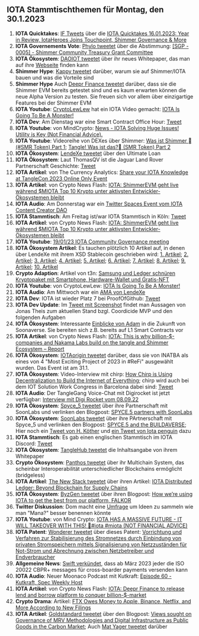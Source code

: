 ## IOTA Stammtischthemen für Montag, den 30.1.2023

1. **IOTA Quicktakes**: [IF Tweets](https://twitter.com/iota/status/1617462247105732610?s=20&t=G7h1xCmTQmnSpFAV35QQ-Q) über die [IOTA Quicktakes 16.01.2023: Year in Review, IotaHeroes Joins Touchpoint, Shimmer Governance & More](https://www.youtube.com/watch?v=Zpz2YRnMvos&list=PLMbc46iGTB_QyqqU-QwbFsrVd9-HN55i_)
2. **IOTA Governements Vote**: [Phylo tweetet](https://twitter.com/PhyloIota/status/1617532660397805568?s=20&t=G7h1xCmTQmnSpFAV35QQ-Q) über die Abstimmung: [[SGP - 0005] - Shimmer Community Treasury Grant Committee](https://govern.iota.org/t/sgp-0005-shimmer-community-treasury-grant-committee/1576)
3. **IOTA Ökosystem**: [DAOIOT tweetet]() über ihr neues Whitepaper, das man auf ihre [Webseite](https://daiot.org/) finden kann
4. **Shimmer Hype**: [Kappy tweetet](https://threadreaderapp.com/thread/1617818246832607235.html) darüber, warum sie auf Shimmer/IOTA bauen und was die Vorteile sind
5. **Shimmer Hype** Auch [Deepr Finance tweetet](https://threadreaderapp.com/thread/1617874890081841153.html) darüber, dass sie die Shimmer EVM bereits getestet sind und es kaum erwarten können die neue Alpha Version zu testen. Sie freuen sich vor allem über einzigartige Features bei der Shimmer EVM
6. **IOTA Youtube**: [CryptoLewLew](https://twitter.com/cryptolewlew) hat ein IOTA Video gemacht: [IOTA Is Going To Be A Monster!](https://www.youtube.com/watch?v=Kt6cYFcm0vU)
7. **IOTA Dev**: Am Dienstag war eine Smart Contract Office Hour: [Tweet](https://twitter.com/shimmernet/status/1617567856585064456?s=20&t=G7h1xCmTQmnSpFAV35QQ-Q)
8. **IOTA Youtube**: von MindCrypto: [News - IOTA Solving Huge Issues! Utility is Key  (Not Financial Advice).](https://www.youtube.com/watch?v=YXEQS5zC0eU)
9. **IOTA Youtube**: Videoreihe von DEXes über Shimmer: [Was ist Shimmer 🏼(#SMR Token) Part 1](https://www.youtube.com/watch?v=JOBWdNP1DN0); [Tangle! Was ist das?🏼 (SMR Token) Part 2](https://www.youtube.com/watch?v=T9MMBd8tWXQ)
10. **IOTA Ökosystem**: [LendeXe tweetet](https://twitter.com/LendeXeFinance/status/1617931338782486529?s=20&t=1ilz9hJDwHaLeECbWJIafw) über den Ultimate Loan
11. **IOTA Ökosystem**: Laut ThomasQV ist die Jaguar Land Rover Partnerschaft Geschichte: [Tweet](https://twitter.com/ThomasQvOG/status/1617929355329671169?s=20&t=1ilz9hJDwHaLeECbWJIafw)
12. **IOTA Artikel**: von The Currency Analytics: [Share your IOTA Knowledge at TangleCon 2023 Online Only Event](https://twitter.com/ThomasQvOG/status/1617929355329671169?s=20&t=1ilz9hJDwHaLeECbWJIafw)
13. **IOTA Artikel**: von Crypto News Flash: [IOTA: ShimmerEVM geht live während $MIOTA Top 10 Krypto unter aktivsten Entwickler-Ökosystemen bleibt](https://www.crypto-news-flash.com/de/iota-shimmerevm-startet-miota-bleibt-top-10-krypto-fuer-die-meisten-aktiven-entwickler-oekosysteme/?feed_id=12509&_unique_id=63cffe20682dd)
14. **IOTA Audio**: Am Donnerstag war ein [Twitter Spaces Event vom IOTA Content Creator DAO](https://twitter.com/IOTAcontentDAO/status/1617128778936844288?s=20&t=1ilz9hJDwHaLeECbWJIafw)
15. **IOTA Stammtisch**: Am Freitag ist/war IOTA Stammtisch in Köln: [Tweet](https://twitter.com/IotaPunks_71/status/1617938769637961729?s=20&t=1ilz9hJDwHaLeECbWJIafw)
16. **IOTA Artikel**: von Crypto News Flash: [IOTA: ShimmerEVM geht live während $MIOTA Top 10 Krypto unter aktivsten Entwickler-Ökosystemen bleibt](https://www.crypto-news-flash.com/de/iota-shimmerevm-startet-miota-bleibt-top-10-krypto-fuer-die-meisten-aktiven-entwickler-oekosysteme/)
17. **IOTA Youtube**: [19/01/23 IOTA Community Governance meeting](https://www.youtube.com/watch?v=UY0Gs58DUyQ)
18. **IOTA Ökosystem Artikel**:  Es tauchen plötzlich 10 Artikel auf, in denen über LendeXe mit ihrem XSD Stablecoin geschrieben wird: [1. Artikel](https://news.yahoo.com/lendexe-launches-xsd-stablecoin-174000281.html); [2. Artikel](https://finance.yahoo.com/lendexe-launches-xsd-stablecoin-174000281.html); [3. Artikel](https://money.yahoo.com/news/lendexe-launches-xsd-stablecoin-174000281.html); [4. Artikel](https://www.yahoo.com/entertainment/lendexe-launches-xsd-stablecoin-174000281.html); [5. Artikel](https://www.yahoo.com/now/lendexe-launches-xsd-stablecoin-174000281.html); [6. Artikel](https://www.yahoo.com/entertainment/celebrity/lendexe-launches-xsd-stablecoin-174000281.html); [7. Artikel](https://www.yahoo.com/lifestyle/lendexe-launches-xsd-stablecoin-174000281.html); [8. Artikel](https://ca.finance.yahoo.com/lendexe-launches-xsd-stablecoin-174000281.html); [9. Artikel](https://ca.news.yahoo.com/lendexe-launches-xsd-stablecoin-174000281.html); [10. Artikel](https://www.marketwatch.com/press-release/lendexe-launches-xsd-stablecoin-2023-01-24?mod=search_headline)
19. **Crypto Adaption**: Artikel von t3n: [Samsung und Ledger schnüren Kryptopaket mit Smartphone, Hardware-Wallet und Gratis-NFT](https://t3n.de/news/krypto-paket-samsung-bundle-ledger-hardware-wallet-nano-x-gratis-kostenlos-nft-1528332/)
20. **IOTA Youtube**: von CryptoLewLew: [IOTA Is Going To Be A Monster!](https://www.youtube.com/watch?v=Kt6cYFcm0vU) 
21. **IOTA Audio**: Am Mittwoch war ein [AMA von LendeXe](https://twitter.com/dens_club/status/1617539110738231296?s=20&t=wQWvPuZfRK_3p-c-WAs-zg)
22. **IOTA Dev**: IOTA ist wieder Platz 7 bei ProofOfGithub: [Tweet](https://twitter.com/ProofofGitHub/status/1618156735356698624?s=20&t=lwuLzlH-148wxQw8YImy7g)
23. **IOTA Dev Update**: Im [Tweet mit Screenshot](https://twitter.com/Vrom14286662/status/1618175255381676032?s=20&t=lwuLzlH-148wxQw8YImy7g) findet man Aussagen von Jonas Theis zum aktuellen Stand bzgl. Coordicide MVP und den folgenden Aufgaben
24. **IOTA Ökosystem**: Interessante [Einblicke von Adam](https://twitter.com/adam_unchained/status/1618127338117664768?s=20&t=lwuLzlH-148wxQw8YImy7g) in die Zukunft von Soonaverse. Sie bereiten sich z.B. bereits auf L1 Smart Contracts vor
25. **IOTA Artikel**: von Crypto News Flash: [IOTA: This is why billion-$-companies and Nakama Labs build on the tangle and Shimmer Ecosystem – Report](https://www.crypto-news-flash.com/iota-this-is-why-billion-companies-and-nakama-labs-build-on-the-tangle-and-shimmer-ecosystem-report/)
26. **IOTA Ökosystem**: [IOTAorigin tweetet](https://twitter.com/origin_iota/status/1618203504128163841?s=20&t=lwuLzlH-148wxQw8YImy7g) darüber, dass sie von INATBA als eines von 4 "Most Exciting Project of 2023 in #ReFi" ausgewählt wurden. Das Event ist am 31.1.
27. **IOTA Ökosystem**: Video-Interview mit chirp: [How Chirp is Using Decentralization to Build the Internet of Everything](https://midasletter.com/2023/01/how-chirp-is-using-decentralization-to-build-the-internet-of-everything/); chirp wird auch bei dem IOT Solution Work Congress in Barcelona dabei sind: [Tweet](https://twitter.com/ChirpIoT/status/1618567550589177856?s=20&t=zRxjLUFgwoG9MF9PNOpaaw)
28. **IOTA Audio**: Der TangleGang Voice-Chat mit Digirocket ist jetzt verfügbar: [Interview mit Digi Rocket vom 08.09.22](https://www.youtube.com/watch?v=iYe8-j21X_E)
29. **IOTA Ökosystem**: [Spyce_5 tweetet](https://twitter.com/SPYCE_5/status/1618496990727258113?s=20&t=ACC5zyX81HFMhKXNWgVyEw) über ihre Partnerschaft mit SoonLabs und verlinken den Blogpost: [SPYCE.5 partners with SoonLabs](https://medium.com/spyce5/spyce-5-partners-with-soonlabs-f201c7291274) 
30. **IOTA Ökosystem**: [SoonLabs tweetet](https://twitter.com/soon_labs/status/1618496536811548672?s=20&t=ACC5zyX81HFMhKXNWgVyEw) über ihre PArtnerschaft mit Spyce_5 und verlinken den Blogpost: [SPYCE.5 and the BUILDAVERSE](https://soonlabs.medium.com/spyce-5-and-the-buildaverse-ae73cc1dfd); Hier noch ein [Tweet von H. Köther](https://twitter.com/HolgerKoether/status/1618498658076614658?s=20&t=dQhbSV8nmnxpe4BA471AkQ) und [ein Tweet von Iota penguin](https://twitter.com/iota_penguin/status/1618549678777462784?s=20&t=zRxjLUFgwoG9MF9PNOpaaw) dazu
31. **IOTA Stammtisch**: Es gab einen englischen Stammtisch im IOTA Discord: [Tweet](https://twitter.com/Deep_Sea_Iotan/status/1618370181453189124?s=20&t=ACC5zyX81HFMhKXNWgVyEw)
32. **IOTA Ökosystem**: [TangleHub tweetet](https://twitter.com/Tanglehub_eu/status/1618310457877737472?s=20&t=ACC5zyX81HFMhKXNWgVyEw) die Inhaltsangabe von ihrem Whitepaper
33. **Crypto Ökosystem**: [Panthos tweetet](https://twitter.com/PantosIO/status/1618256112251469826?s=20&t=ACC5zyX81HFMhKXNWgVyEw) über ihr Multichain System, das scheinbar Interoperabilität unterschiedlicher Blockchains ermöglicht (bridgeless)
34. **IOTA Artikel**: [The New Stack tweetet](https://twitter.com/thenewstack/status/1618338419058286594?s=20&t=ACC5zyX81HFMhKXNWgVyEw) über ihren Artikel: [IOTA Distributed Ledger: Beyond Blockchain for Supply Chains](https://thenewstack.io/iota-distributed-ledger-beyond-blockchain-for-supply-chains/?utm_content=buffered396&utm_medium=social&utm_source=twitter.com&utm_campaign=buffer)
35. **IOTA Ökosystem**: [ByzGen tweetet](https://twitter.com/gen_byz/status/1618202028559470594?s=20&t=ACC5zyX81HFMhKXNWgVyEw) über ihren Blogpost: [How we’re using IOTA to get the best from our platform, FALKOR](https://www.byzgen.com/insights/how-were-using-iota-to-get-the-best-from-our-platform-falkor?utm_source=Twitter&utm_medium=b7627a05-d2f8-4143-9242-635f80c40c5b&utm_content=)
36. **Twitter Diskussion**: Dom macht eine [Umfrage](https://twitter.com/DomSchiener/status/1618298458036928512?s=20&t=ACC5zyX81HFMhKXNWgVyEw) um Ideen zu sammeln wie man "Mana?" besser benennen könnte
37. **IOTA Youtube**: von Mind Crypto: [IOTA HAS A MASSIVE FUTURE - IT WILL TAKEOVER WITH THIS! 🚀#iota #miota (NOT FINANCIAL ADVICE)](https://www.youtube.com/watch?v=czhGdFJdan8)
38. **IOTA Patent**: [Wonderer tweetet](https://twitter.com/Wondere12985276/status/1618357266125844480?s=20&t=zRxjLUFgwoG9MF9PNOpaaw) über dieses Patent: [Vorrichtung und Verfahren zur Stabilisierung des Stromnetzes durch Einbindung von privaten Stromspeichern mittels Signalisierung von Netzzuständen für Not-Strom und Abrechnung zwischen Netzbetreiber und Endverbraucher](https://worldwide.espacenet.com/patent/search/family/084534115/publication/DE102021001945A1?q=pn%3DDE102021001945A1)
39. **Allgemeine News**: [Swift verkündet](https://www.swift.com/iso20022readiness?utm_campaign=&utm_content=Oktopost-twitter&utm_medium=organic_social&utm_source=twitter), dass ab März 2023 jeder die ISO 20022 CBPR+ messages für cross-boarder payments versenden kann
40. **IOTA Audio**: Neuer Moonaco Podcast mit Kutkraft: [Episode 60 - Kutkraft, Spec Weekly Host](https://open.spotify.com/episode/0FS1Dv5Ebso87D3pXHqoDB)
41. **IOTA Artikel**: von Crypto News Flash: [IOTA: Deepr Finance to release lend and borrow platform to conquer billion-$-market](https://www.crypto-news-flash.com/iota-deepr-finance-to-release-lend-and-borrow-platform-to-conquer-billion-market/)
42. **Crypto Drama**: Artikel: [FTX Owes Money to Apple, Binance, Netflix, and More According to New Filings](https://watcher.guru/news/ftx-owes-money-to-apple-binance-netflix-and-more-according-to-new-filings)
43. **IOTA Artikel**: [Goldstandard tweetet](https://twitter.com/goldstandard/status/1618599561223888896?s=20&t=ACC5zyX81HFMhKXNWgVyEw) über den Blogpost: [Views sought on Governance of MRV Methodologies and Digital Infrastructure as Public Goods in the Carbon Market](https://www.goldstandard.org/blog-item/views-sought-governance-mrv-methodologies-and-digital-infrastructure-public-goods-carbon); Auch [Mat Yager tweetet](https://twitter.com/Mat_Yarger/status/1618614956043431937?s=20&t=ACC5zyX81HFMhKXNWgVyEw) darüber
